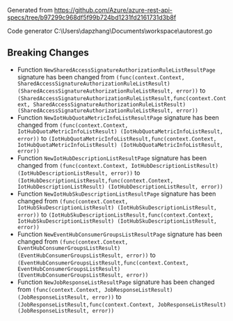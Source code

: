 
Generated from https://github.com/Azure/azure-rest-api-specs/tree/b97299c968df5f99b724bd1231fd2161731d3b8f

Code generator C:\Users\dapzhang\Documents\workspace\autorest.go

## Breaking Changes

- Function `NewSharedAccessSignatureAuthorizationRuleListResultPage` signature has been changed from `(func(context.Context, SharedAccessSignatureAuthorizationRuleListResult) (SharedAccessSignatureAuthorizationRuleListResult, error))` to `(SharedAccessSignatureAuthorizationRuleListResult,func(context.Context, SharedAccessSignatureAuthorizationRuleListResult) (SharedAccessSignatureAuthorizationRuleListResult, error))`
- Function `NewIotHubQuotaMetricInfoListResultPage` signature has been changed from `(func(context.Context, IotHubQuotaMetricInfoListResult) (IotHubQuotaMetricInfoListResult, error))` to `(IotHubQuotaMetricInfoListResult,func(context.Context, IotHubQuotaMetricInfoListResult) (IotHubQuotaMetricInfoListResult, error))`
- Function `NewIotHubDescriptionListResultPage` signature has been changed from `(func(context.Context, IotHubDescriptionListResult) (IotHubDescriptionListResult, error))` to `(IotHubDescriptionListResult,func(context.Context, IotHubDescriptionListResult) (IotHubDescriptionListResult, error))`
- Function `NewIotHubSkuDescriptionListResultPage` signature has been changed from `(func(context.Context, IotHubSkuDescriptionListResult) (IotHubSkuDescriptionListResult, error))` to `(IotHubSkuDescriptionListResult,func(context.Context, IotHubSkuDescriptionListResult) (IotHubSkuDescriptionListResult, error))`
- Function `NewEventHubConsumerGroupsListResultPage` signature has been changed from `(func(context.Context, EventHubConsumerGroupsListResult) (EventHubConsumerGroupsListResult, error))` to `(EventHubConsumerGroupsListResult,func(context.Context, EventHubConsumerGroupsListResult) (EventHubConsumerGroupsListResult, error))`
- Function `NewJobResponseListResultPage` signature has been changed from `(func(context.Context, JobResponseListResult) (JobResponseListResult, error))` to `(JobResponseListResult,func(context.Context, JobResponseListResult) (JobResponseListResult, error))`

